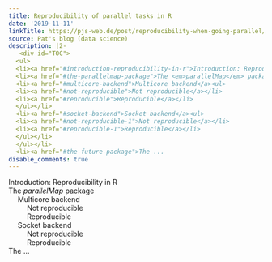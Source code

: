 ```yaml
---
title: Reproducibility of parallel tasks in R
date: '2019-11-11'
linkTitle: https://pjs-web.de/post/reproducibility-when-going-parallel/
source: Pat's blog (data science)
description: |2-
   <div id="TOC">
  <ul>
  <li><a href="#introduction-reproducibility-in-r">Introduction: Reproducibility in R</a></li>
  <li><a href="#the-parallelmap-package">The <em>parallelMap</em> package</a><ul>
  <li><a href="#multicore-backend">Multicore backend</a><ul>
  <li><a href="#not-reproducible">Not reproducible</a></li>
  <li><a href="#reproducible">Reproducible</a></li>
  </ul></li>
  <li><a href="#socket-backend">Socket backend</a><ul>
  <li><a href="#not-reproducible-1">Not reproducible</a></li>
  <li><a href="#reproducible-1">Reproducible</a></li>
  </ul></li>
  </ul></li>
  <li><a href="#the-future-package">The ...
disable_comments: true
---
```

 <div id="TOC">
<ul>
<li><a href="#introduction-reproducibility-in-r">Introduction: Reproducibility in R</a></li>
<li><a href="#the-parallelmap-package">The <em>parallelMap</em> package</a><ul>
<li><a href="#multicore-backend">Multicore backend</a><ul>
<li><a href="#not-reproducible">Not reproducible</a></li>
<li><a href="#reproducible">Reproducible</a></li>
</ul></li>
<li><a href="#socket-backend">Socket backend</a><ul>
<li><a href="#not-reproducible-1">Not reproducible</a></li>
<li><a href="#reproducible-1">Reproducible</a></li>
</ul></li>
</ul></li>
<li><a href="#the-future-package">The ...